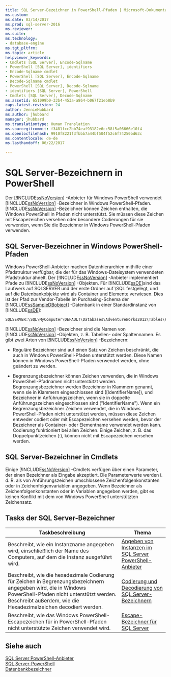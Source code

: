 ```yaml
---
title: SQL Server-Bezeichner in PowerShell-Pfaden | Microsoft-Dokumentation
ms.custom: 
ms.date: 03/14/2017
ms.prod: sql-server-2016
ms.reviewer: 
ms.suite: 
ms.technology:
- database-engine
ms.tgt_pltfrm: 
ms.topic: article
helpviewer_keywords:
- Cmdlets [SQL Server], Encode-Sqlname
- PowerShell [SQL Server], identifiers
- Encode-Sqlname cmdlet
- PowerShell [SQL Server], Encode-Sqlname
- Decode-Sqlname cmdlet
- PowerShell [SQL Server], Decode-Sqlname
- identifiers [SQL Server], PowerShell
- Cmdlets [SQL Server], Decode-Sqlname
ms.assetid: 651099b0-33b4-453a-a864-b067f21eb8b9
caps.latest.revision: 24
author: JennieHubbard
ms.author: jhubbard
manager: jhubbard
ms.translationtype: Human Translation
ms.sourcegitcommit: f3481fcc2bb74eaf93182e6cc58f5a06666e10f4
ms.openlocfilehash: 9910f8221f3fbbb7a44bf504f52c6f74250bd63c
ms.contentlocale: de-de
ms.lasthandoff: 06/22/2017

---
```

# <a name="sql-server-identifiers-in-powershell"></a>SQL Server-Bezeichnern in PowerShell
  Der [!INCLUDE[ssNoVersion](../../includes/ssnoversion-md.md)] -Anbieter für Windows PowerShell verwendet [!INCLUDE[ssNoVersion](../../includes/ssnoversion-md.md)] -Bezeichner in Windows PowerShell-Pfaden. [!INCLUDE[ssNoVersion](../../includes/ssnoversion-md.md)] -Bezeichner können Zeichen enthalten, die Windows PowerShell in Pfaden nicht unterstützt. Sie müssen diese Zeichen mit Escapezeichen versehen oder besondere Codierungen für sie verwenden, wenn Sie die Bezeichner in Windows PowerShell-Pfaden verwenden.  
  
## <a name="sql-server-identifiers-in-windows-powershell-paths"></a>SQL Server-Bezeichner in Windows PowerShell-Pfaden  
 Windows PowerShell-Anbieter machen Datenhierarchien mithilfe einer Pfadstruktur verfügbar, die der für das Windows-Dateisystem verwendeten Pfadstruktur ähnelt. Der [!INCLUDE[ssNoVersion](../../includes/ssnoversion-md.md)] -Anbieter implementiert Pfade zu [!INCLUDE[ssNoVersion](../../includes/ssnoversion-md.md)] -Objekten. Für [!INCLUDE[ssDE](../../includes/ssde-md.md)]sind das Laufwerk auf SQLSERVER und der erste Ordner auf \SQL festgelegt, und auf die Datenbankobjekte wird als Container und Elemente verwiesen. Dies ist der Pfad zur Vendor-Tabelle im Purchasing-Schema der [!INCLUDE[ssSampleDBobject](../../includes/sssampledbobject-md.md)] -Datenbank in einer Standardinstanz von [!INCLUDE[ssDE](../../includes/ssde-md.md)]:  
  
```  
SQLSERVER:\SQL\MyComputer\DEFAULT\Databases\AdventureWorks2012\Tables\Purchasing.Vendor  
```  
  
 [!INCLUDE[ssNoVersion](../../includes/ssnoversion-md.md)] -Bezeichner sind die Namen von [!INCLUDE[ssNoVersion](../../includes/ssnoversion-md.md)] -Objekten, z. B. Tabellen- oder Spaltennamen. Es gibt zwei Arten von [!INCLUDE[ssNoVersion](../../includes/ssnoversion-md.md)] -Bezeichnern:  
  
-   Reguläre Bezeichner sind auf einen Satz von Zeichen beschränkt, die auch in Windows PowerShell-Pfaden unterstützt werden. Diese Namen können in Windows PowerShell-Pfaden verwendet werden, ohne geändert zu werden.  
  
-   Begrenzungsbezeichner können Zeichen verwenden, die in Windows PowerShell-Pfadnamen nicht unterstützt werden. Begrenzungsbezeichner werden Bezeichner in Klammern genannt, wenn sie in Klammern eingeschlossen sind ([IdentifierName]), und Bezeichner in Anführungszeichen, wenn sie in doppelte Anführungszeichen eingeschlossen sind ("IdentifierName"). Wenn ein Begrenzungsbezeichner Zeichen verwendet, die in Windows PowerShell-Pfaden nicht unterstützt werden, müssen diese Zeichen entweder codiert oder mit Escapezeichen versehen werden, bevor der Bezeichner als Container- oder Elementname verwendet werden kann. Codierung funktioniert bei allen Zeichen. Einige Zeichen, z. B. das Doppelpunktzeichen (:), können nicht mit Escapezeichen versehen werden.  
  
## <a name="sql-server-identifiers-in-cmdlets"></a>SQL Server-Bezeichner in Cmdlets  
 Einige [!INCLUDE[ssNoVersion](../../includes/ssnoversion-md.md)] -Cmdlets verfügen über einen Parameter, der einen Bezeichner als Eingabe akzeptiert. Die Parameterwerte werden i. d. R. als von Anführungszeichen umschlossene Zeichenfolgenkonstanten oder in Zeichenfolgenvariablen angegeben. Wenn Bezeichner als Zeichenfolgenkonstanten oder in Variablen angegeben werden, gibt es keinen Konflikt mit dem von Windows PowerShell unterstützten Zeichensatz.  
  
## <a name="sql-server-identifier-tasks"></a>Tasks der SQL Server-Bezeichner  
  
|Taskbeschreibung|Thema|  
|----------------------|-----------|  
|Beschreibt, wie ein Instanzname angegeben wird, einschließlich der Name des Computers, auf dem die Instanz ausgeführt wird.|[Angeben von Instanzen im SQL Server PowerShell-Anbieter](../../relational-databases/scripting/specify-instances-in-the-sql-server-powershell-provider.md)|  
|Beschreibt, wie die hexadezimale Codierung für Zeichen in Begrenzungsbezeichnern angegeben wird, die in Windows PowerShell-Pfaden nicht unterstützt werden. Beschreibt außerdem, wie die Hexadezimalzeichen decodiert werden.|[Codierung und Decodierung von SQL Server-Bezeichnern](../../relational-databases/scripting/encode-and-decode-sql-server-identifiers.md)|  
|Beschreibt, wie das Windows PowerShell-Escapezeichen für in PowerShell-Pfaden nicht unterstützte Zeichen verwendet wird.|[Escape-Bezeichner für SQL Server](../../relational-databases/scripting/escape-sql-server-identifiers.md)|  
  
## <a name="see-also"></a>Siehe auch  
 [SQL Server PowerShell-Anbieter](../../relational-databases/scripting/sql-server-powershell-provider.md)   
 [SQL Server-PowerShell](../../relational-databases/scripting/sql-server-powershell.md)   
 [Datenbankbezeichner](../../relational-databases/databases/database-identifiers.md)  
  
  
